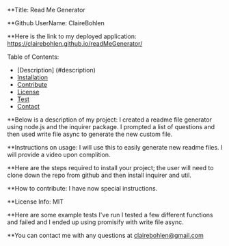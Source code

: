 
**Title: Read Me Generator

**Github UserName: ClaireBohlen

**Here is the link to my deployed application:  https://clairebohlen.github.io/readMeGenerator/

Table of Contents: 
* [Description] (#description)
* [Installation](#install)
* [Contribute](#guidlines)
* [License](#license)
* [Test](#test)
* [Contact](#contact)

**Below is a description of my project: I created a readme file generator using node.js and the inquirer package. I prompted a list of questions and then used write file async to generate the new custom file.

**Instructions on usage: I will use this to easily generate new readme files. I will provide a video upon complition.

**Here are the steps required to install your project; the user will need to clone down the repo from github and then install inquirer and util.

**How to contribute: I have now special instructions.
       
**License Info: MIT
        
**Here are some example tests I've run I tested a few different functions and failed and I ended up using promisify with write file async.
        
**You can contact me with any questions at clairebohlen@gmail.com